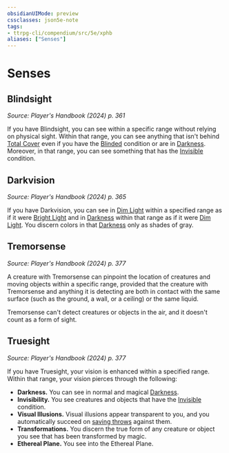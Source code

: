 ```yaml
---
obsidianUIMode: preview
cssclasses: json5e-note
tags:
- ttrpg-cli/compendium/src/5e/xphb
aliases: ["Senses"]
---
```

# Senses

## Blindsight
_Source: Player's Handbook (2024) p. 361_

If you have Blindsight, you can see within a specific range without relying on physical sight. Within that range, you can see anything that isn't behind [Total Cover](2-Mechanics/CLI/rules/variant-rules/cover-xphb.md) even if you have the [Blinded](2-Mechanics/CLI/rules/conditions.md#Blinded) condition or are in [Darkness](2-Mechanics/CLI/rules/variant-rules/darkness-xphb.md). Moreover, in that range, you can see something that has the [Invisible](2-Mechanics/CLI/rules/conditions.md#Invisible) condition.

## Darkvision
_Source: Player's Handbook (2024) p. 365_

If you have Darkvision, you can see in [Dim Light](2-Mechanics/CLI/rules/variant-rules/dim-light-xphb.md) within a specified range as if it were [Bright Light](2-Mechanics/CLI/rules/variant-rules/bright-light-xphb.md) and in [Darkness](2-Mechanics/CLI/rules/variant-rules/darkness-xphb.md) within that range as if it were [Dim Light](2-Mechanics/CLI/rules/variant-rules/dim-light-xphb.md). You discern colors in that [Darkness](2-Mechanics/CLI/rules/variant-rules/darkness-xphb.md) only as shades of gray.

## Tremorsense
_Source: Player's Handbook (2024) p. 377_

A creature with Tremorsense can pinpoint the location of creatures and moving objects within a specific range, provided that the creature with Tremorsense and anything it is detecting are both in contact with the same surface (such as the ground, a wall, or a ceiling) or the same liquid.

Tremorsense can't detect creatures or objects in the air, and it doesn't count as a form of sight.

## Truesight
_Source: Player's Handbook (2024) p. 377_

If you have Truesight, your vision is enhanced within a specified range. Within that range, your vision pierces through the following:

- **Darkness.** You can see in normal and magical [Darkness](2-Mechanics/CLI/rules/variant-rules/darkness-xphb.md).  
- **Invisibility.** You see creatures and objects that have the [Invisible](2-Mechanics/CLI/rules/conditions.md#Invisible) condition.  
- **Visual Illusions.** Visual illusions appear transparent to you, and you automatically succeed on [saving throws](2-Mechanics/CLI/rules/variant-rules/saving-throw-xphb.md) against them.  
- **Transformations.** You discern the true form of any creature or object you see that has been transformed by magic.  
- **Ethereal Plane.** You see into the Ethereal Plane.